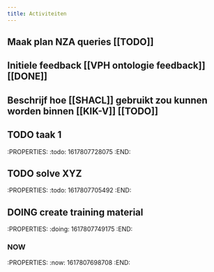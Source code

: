 ```yaml
---
title: Activiteiten
---
```


## Maak plan NZA queries [[TODO]]
## Initiele feedback [[VPH ontologie feedback]] [[DONE]]
## Beschrijf hoe [[SHACL]] gebruikt zou kunnen worden binnen [[KIK-V]] [[TODO]]
## TODO taak 1
:PROPERTIES:
:todo: 1617807728075
:END:
## TODO solve XYZ
:PROPERTIES:
:todo: 1617807705492
:END:
## DOING create training material
:PROPERTIES:
:doing: 1617807749175
:END:
###
### NOW
:PROPERTIES:
:now: 1617807698708
:END:
##
